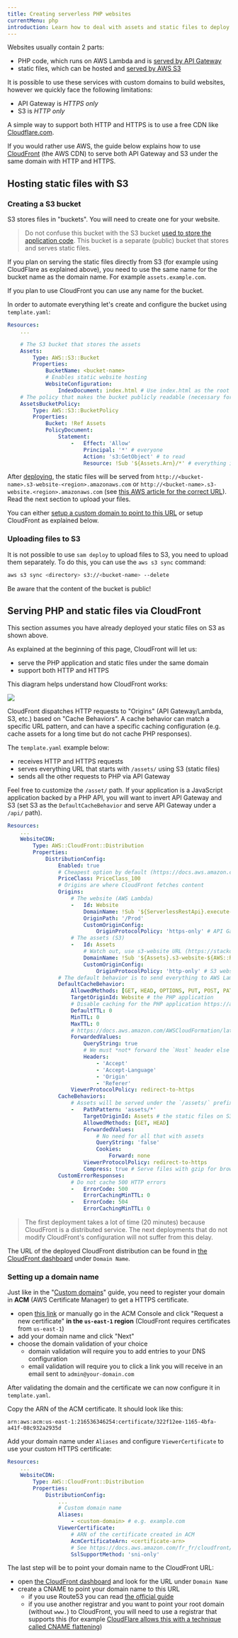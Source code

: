 ```yaml
---
title: Creating serverless PHP websites
currentMenu: php
introduction: Learn how to deal with assets and static files to deploy serverless PHP websites.
---
```


Websites usually contain 2 parts:

- PHP code, which runs on AWS Lambda and is [served by API Gateway](/docs/runtimes/http.md)
- static files, which can be hosted and [served by AWS S3](https://docs.aws.amazon.com/AmazonS3/latest/dev/WebsiteHosting.html)

It is possible to use these services with custom domains to build websites, however we quickly face the following limitations:

- API Gateway is *HTTPS only*
- S3 is *HTTP only*

A simple way to support both HTTP and HTTPS is to use a free CDN like [Cloudflare.com](https://www.cloudflare.com/).

If you would rather use AWS, the guide below explains how to use [CloudFront](https://aws.amazon.com/cloudfront/) (the AWS CDN) to serve both API Gateway and S3 under the same domain with HTTP and HTTPS.

## Hosting static files with S3

### Creating a S3 bucket

S3 stores files in "buckets". You will need to create one for your website.

> Do not confuse this bucket with the S3 bucket [used to store the application code](/docs/deploy.md#setup). This bucket is a separate (public) bucket that stores and serves static files.

If you plan on serving the static files directly from S3 (for example using CloudFlare as explained above), you need to use the same name for the bucket name as the domain name. For example `assets.example.com`.

If you plan to use CloudFront you can use any name for the bucket.

In order to automate everything let's create and configure the bucket using `template.yaml`:

```yaml
Resources:
    ...

    # The S3 bucket that stores the assets
    Assets:
        Type: AWS::S3::Bucket
        Properties:
            BucketName: <bucket-name>
            # Enables static website hosting
            WebsiteConfiguration:
                IndexDocument: index.html # Use index.html as the root file
    # The policy that makes the bucket publicly readable (necessary for a public website)
    AssetsBucketPolicy:
        Type: AWS::S3::BucketPolicy
        Properties:
            Bucket: !Ref Assets
            PolicyDocument:
                Statement:
                    -   Effect: 'Allow'
                        Principal: '*' # everyone
                        Action: 's3:GetObject' # to read
                        Resource: !Sub '${Assets.Arn}/*' # everything in the bucket
```

After [deploying](/docs/deploy.md), the static files will be served from `http://<bucket-name>.s3-website-<region>.amazonaws.com` or `http://<bucket-name>.s3-website.<region>.amazonaws.com` (see [this AWS article for the correct URL](https://docs.aws.amazon.com/general/latest/gr/rande.html#s3_website_region_endpoints)). Read the next section to upload your files.

You can either [setup a custom domain to point to this URL](environment/custom-domains.md#custom-domains-for-static-websites-on-s3) or setup CloudFront as explained below.

### Uploading files to S3

It is not possible to use `sam deploy` to upload files to S3, you need to upload them separately. To do this, you can use the `aws s3 sync` command:

```bash
aws s3 sync <directory> s3://<bucket-name> --delete
```

Be aware that the content of the bucket is public!

## Serving PHP and static files via CloudFront

This section assumes you have already deployed your static files on S3 as shown above.

As explained at the beginning of this page, CloudFront will let us:

- serve the PHP application and static files under the same domain
- support both HTTP and HTTPS

This diagram helps understand how CloudFront works:

![](cloudfront.png)

CloudFront dispatches HTTP requests to "Origins" (API Gateway/Lambda, S3, etc.) based on "Cache Behaviors". A cache behavior can match a specific URL pattern, and can have a specific caching configuration (e.g. cache assets for a long time but do not cache PHP responses).

The `template.yaml` example below:

- receives HTTP and HTTPS requests
- serves everything URL that starts with `/assets/` using S3 (static files)
- sends all the other requests to PHP via API Gateway

Feel free to customize the `/asset/` path. If your application is a JavaScript application backed by a PHP API, you will want to invert API Gateway and S3 (set S3 as the `DefaultCacheBehavior` and serve API Gateway under a `/api/` path).

```yaml
Resources:
    ...
    WebsiteCDN:
        Type: AWS::CloudFront::Distribution
        Properties:
            DistributionConfig:
                Enabled: true
                # Cheapest option by default (https://docs.aws.amazon.com/cloudfront/latest/APIReference/API_DistributionConfig.html)
                PriceClass: PriceClass_100
                # Origins are where CloudFront fetches content
                Origins:
                    # The website (AWS Lambda)
                    -   Id: Website
                        DomainName: !Sub '${ServerlessRestApi}.execute-api.${AWS::Region}.amazonaws.com'
                        OriginPath: '/Prod'
                        CustomOriginConfig:
                            OriginProtocolPolicy: 'https-only' # API Gateway only supports HTTPS
                    # The assets (S3)
                    -   Id: Assets
                        # Watch out, use s3-website URL (https://stackoverflow.com/questions/15309113/amazon-cloudfront-doesnt-respect-my-s3-website-buckets-index-html-rules#15528757)
                        DomainName: !Sub '${Assets}.s3-website-${AWS::Region}.amazonaws.com'
                        CustomOriginConfig:
                            OriginProtocolPolicy: 'http-only' # S3 websites only support HTTP
                # The default behavior is to send everything to AWS Lambda
                DefaultCacheBehavior:
                    AllowedMethods: [GET, HEAD, OPTIONS, PUT, POST, PATCH, DELETE]
                    TargetOriginId: Website # the PHP application
                    # Disable caching for the PHP application https://aws.amazon.com/premiumsupport/knowledge-center/prevent-cloudfront-from-caching-files/
                    DefaultTTL: 0
                    MinTTL: 0
                    MaxTTL: 0
                    # https://docs.aws.amazon.com/AWSCloudFormation/latest/UserGuide/aws-properties-cloudfront-distribution-forwardedvalues.html
                    ForwardedValues:
                        QueryString: true
                        # We must *not* forward the `Host` header else it messes up API Gateway
                        Headers:
                            - 'Accept'
                            - 'Accept-Language'
                            - 'Origin'
                            - 'Referer'
                    ViewerProtocolPolicy: redirect-to-https
                CacheBehaviors:
                    # Assets will be served under the `/assets/` prefix
                    -   PathPattern: 'assets/*'
                        TargetOriginId: Assets # the static files on S3
                        AllowedMethods: [GET, HEAD]
                        ForwardedValues:
                            # No need for all that with assets
                            QueryString: 'false'
                            Cookies:
                                Forward: none
                        ViewerProtocolPolicy: redirect-to-https
                        Compress: true # Serve files with gzip for browsers that support it (https://docs.aws.amazon.com/AmazonCloudFront/latest/DeveloperGuide/ServingCompressedFiles.html)
                CustomErrorResponses:
                    # Do not cache 500 HTTP errors
                    -   ErrorCode: 500
                        ErrorCachingMinTTL: 0
                    -   ErrorCode: 504
                        ErrorCachingMinTTL: 0
```

> The first deployment takes a lot of time (20 minutes) because CloudFront is a distributed service. The next deployments that do not modify CloudFront's configuration will not suffer from this delay.

The URL of the deployed CloudFront distribution can be found in [the CloudFront dashboard](https://console.aws.amazon.com/cloudfront/home?region=eu-west-1#) under `Domain Name`.

### Setting up a domain name

Just like in the "[Custom domains](/docs/environment/custom-domains.md)" guide, you need to register your domain in **ACM** (AWS Certificate Manager) to get a HTTPS certificate.

- open [this link](https://console.aws.amazon.com/acm/home?region=us-east-1#/wizard/) or manually go in the ACM Console and click "Request a new certificate" **in the `us-east-1` region** (CloudFront requires certificates from `us-east-1`)
- add your domain name and click "Next"
- choose the domain validation of your choice
    - domain validation will require you to add entries to your DNS configuration
    - email validation will require you to click a link you will receive in an email sent to `admin@your-domain.com`

After validating the domain and the certificate we can now configure it in `template.yaml`.

Copy the ARN of the ACM certificate. It should look like this:

```
arn:aws:acm:us-east-1:216536346254:certificate/322f12ee-1165-4bfa-a41f-08c932a2935d
```

Add your domain name under `Aliases` and configure `ViewerCertificate` to use your custom HTTPS certificate:

```yaml
Resources:
    ...
    WebsiteCDN:
        Type: AWS::CloudFront::Distribution
        Properties:
            DistributionConfig:
                ...
                # Custom domain name
                Aliases:
                    - <custom-domain> # e.g. example.com
                ViewerCertificate:
                    # ARN of the certificate created in ACM
                    AcmCertificateArn: <certificate-arn>
                    # See https://docs.aws.amazon.com/fr_fr/cloudfront/latest/APIReference/API_ViewerCertificate.html
                    SslSupportMethod: 'sni-only'
```

The last step will be to point your domain name to the CloudFront URL:

- open [the CloudFront dashboard](https://console.aws.amazon.com/cloudfront/home?region=eu-west-1#) and look for the URL under `Domain Name`
- create a CNAME to point your domain name to this URL
    - if you use Route53 you can read [the official guide](https://docs.aws.amazon.com/Route53/latest/DeveloperGuide/routing-to-cloudfront-distribution.html)
    - if you use another registrar and you want to point your root domain (without `www.`) to CloudFront, you will need to use a registrar that supports this (for example [CloudFlare allows this with a technique called CNAME flattening](https://support.cloudflare.com/hc/en-us/articles/200169056-Understand-and-configure-CNAME-Flattening))
